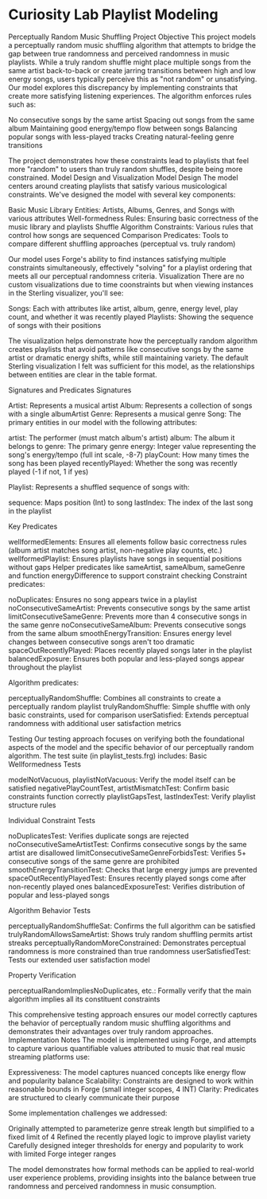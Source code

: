 # Curiosity Lab Playlist Modeling

Perceptually Random Music Shuffling
Project Objective
This project models a perceptually random music shuffling algorithm that attempts to bridge the gap between true randomness and perceived randomness in music playlists. While a truly random shuffle might place multiple songs from the same artist back-to-back or create jarring transitions between high and low energy songs, users typically perceive this as "not random" or unsatisfying.
Our model explores this discrepancy by implementing constraints that create more satisfying listening experiences. The algorithm enforces rules such as:

No consecutive songs by the same artist
Spacing out songs from the same album
Maintaining good energy/tempo flow between songs
Balancing popular songs with less-played tracks
Creating natural-feeling genre transitions

The project demonstrates how these constraints lead to playlists that feel more "random" to users than truly random shuffles, despite being more constrained.
Model Design and Visualization
Model Design
The model centers around creating playlists that satisfy various musicological constraints. We've designed the model with several key components:

Basic Music Library Entities: Artists, Albums, Genres, and Songs with various attributes
Well-formedness Rules: Ensuring basic correctness of the music library and playlists
Shuffle Algorithm Constraints: Various rules that control how songs are sequenced
Comparison Predicates: Tools to compare different shuffling approaches (perceptual vs. truly random)

Our model uses Forge's ability to find instances satisfying multiple constraints simultaneously, effectively "solving" for a playlist ordering that meets all our perceptual randomness criteria.
Visualization
There are no custom visualizations due to time coonstraints but when viewing instances in the Sterling visualizer, you'll see:

Songs: Each with attributes like artist, album, genre, energy level, play count, and whether it was recently played
Playlists: Showing the sequence of songs with their positions

The visualization helps demonstrate how the perceptually random algorithm creates playlists that avoid patterns like consecutive songs by the same artist or dramatic energy shifts, while still maintaining variety.
The default Sterling visualization I felt was sufficient for this model, as the relationships between entities are clear in the table format.

Signatures and Predicates
Signatures

Artist: Represents a musical artist
Album: Represents a collection of songs with a single albumArtist
Genre: Represents a musical genre
Song: The primary entities in our model with the following attributes:

artist: The performer (must match album's artist)
album: The album it belongs to
genre: The primary genre
energy: Integer value representing the song's energy/tempo (full int scale, -8-7)
playCount: How many times the song has been played
recentlyPlayed: Whether the song was recently played (-1 if not, 1 if yes)

Playlist: Represents a shuffled sequence of songs with:

sequence: Maps position (Int) to song
lastIndex: The index of the last song in the playlist

Key Predicates

wellformedElements: Ensures all elements follow basic correctness rules (album artist matches song artist, non-negative play counts, etc.)
wellformedPlaylist: Ensures playlists have songs in sequential positions without gaps
Helper predicates like sameArtist, sameAlbum, sameGenre and function energyDifference to support constraint checking
Constraint predicates:

noDuplicates: Ensures no song appears twice in a playlist
noConsecutiveSameArtist: Prevents consecutive songs by the same artist
limitConsecutiveSameGenre: Prevents more than 4 consecutive songs in the same genre
noConsecutiveSameAlbum: Prevents consecutive songs from the same album
smoothEnergyTransition: Ensures energy level changes between consecutive songs aren't too dramatic
spaceOutRecentlyPlayed: Places recently played songs later in the playlist
balancedExposure: Ensures both popular and less-played songs appear throughout the playlist

Algorithm predicates:

perceptuallyRandomShuffle: Combines all constraints to create a perceptually random playlist
trulyRandomShuffle: Simple shuffle with only basic constraints, used for comparison
userSatisfied: Extends perceptual randomness with additional user satisfaction metrics

Testing
Our testing approach focuses on verifying both the foundational aspects of the model and the specific behavior of our perceptually random algorithm. The test suite (in playlist_tests.frg) includes:
Basic Wellformedness Tests

modelNotVacuous, playlistNotVacuous: Verify the model itself can be satisfied
negativePlayCountTest, artistMismatchTest: Confirm basic constraints function correctly
playlistGapsTest, lastIndexTest: Verify playlist structure rules

Individual Constraint Tests

noDuplicatesTest: Verifies duplicate songs are rejected
noConsecutiveSameArtistTest: Confirms consecutive songs by the same artist are disallowed
limitConsecutiveSameGenreForbidsTest: Verifies 5+ consecutive songs of the same genre are prohibited
smoothEnergyTransitionTest: Checks that large energy jumps are prevented
spaceOutRecentlyPlayedTest: Ensures recently played songs come after non-recently played ones
balancedExposureTest: Verifies distribution of popular and less-played songs

Algorithm Behavior Tests

perceptuallyRandomShuffleSat: Confirms the full algorithm can be satisfied
trulyRandomAllowsSameArtist: Shows truly random shuffling permits artist streaks
perceptuallyRandomMoreConstrained: Demonstrates perceptual randomness is more constrained than true randomness
userSatisfiedTest: Tests our extended user satisfaction model

Property Verification

perceptualRandomImpliesNoDuplicates, etc.: Formally verify that the main algorithm implies all its constituent constraints

This comprehensive testing approach ensures our model correctly captures the behavior of perceptually random music shuffling algorithms and demonstrates their advantages over truly random approaches.
Implementation Notes
The model is implemented using Forge, and attempts to capture various quantifiable values
attributed to music that real music streaming platforms use:

Expressiveness: The model captures nuanced concepts like energy flow and popularity balance
Scalability: Constraints are designed to work within reasonable bounds in Forge (small integer scopes, 4 INT)
Clarity: Predicates are structured to clearly communicate their purpose

Some implementation challenges we addressed:

Originally attempted to parameterize genre streak length but simplified to a fixed limit of 4
Refined the recently played logic to improve playlist variety
Carefully designed integer thresholds for energy and popularity to work with limited Forge integer ranges

The model demonstrates how formal methods can be applied to real-world user experience problems, providing insights into the balance between true randomness and perceived randomness in music consumption.
